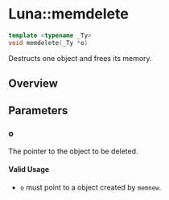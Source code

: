 # Luna::memdelete

```c++
template <typename _Ty>
void memdelete(_Ty *o)
```

Destructs one object and frees its memory. 

## Overview


## Parameters
### o
The pointer to the object to be deleted. 

#### Valid Usage
* `o` must point to a object created by `memnew`. 

